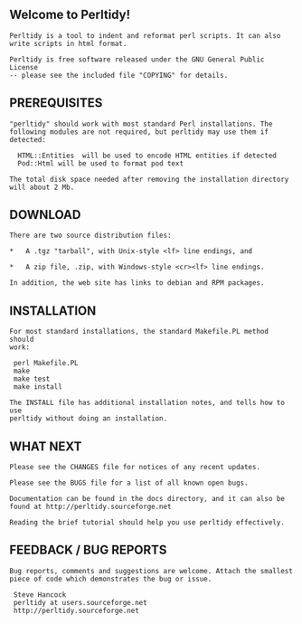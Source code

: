Welcome to Perltidy!
--------------------

    Perltidy is a tool to indent and reformat perl scripts. It can also
    write scripts in html format.

    Perltidy is free software released under the GNU General Public License
    -- please see the included file "COPYING" for details.

PREREQUISITES
-------------

    "perltidy" should work with most standard Perl installations. The
    following modules are not required, but perltidy may use them if
    detected:

      HTML::Entities  will be used to encode HTML entities if detected
      Pod::Html will be used to format pod text

    The total disk space needed after removing the installation directory
    will about 2 Mb.

DOWNLOAD
--------

    There are two source distribution files:

    *   A .tgz "tarball", with Unix-style <lf> line endings, and

    *   A zip file, .zip, with Windows-style <cr><lf> line endings.

    In addition, the web site has links to debian and RPM packages.

INSTALLATION
------------

    For most standard installations, the standard Makefile.PL method should
    work:

     perl Makefile.PL
     make
     make test
     make install

    The INSTALL file has additional installation notes, and tells how to use
    perltidy without doing an installation.

WHAT NEXT
---------

    Please see the CHANGES file for notices of any recent updates.

    Please see the BUGS file for a list of all known open bugs.

    Documentation can be found in the docs directory, and it can also be
    found at http://perltidy.sourceforge.net

    Reading the brief tutorial should help you use perltidy effectively.

FEEDBACK / BUG REPORTS
----------------------

    Bug reports, comments and suggestions are welcome. Attach the smallest
    piece of code which demonstrates the bug or issue.

     Steve Hancock
     perltidy at users.sourceforge.net
     http://perltidy.sourceforge.net

